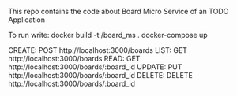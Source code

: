 This repo contains the code about Board Micro Service of an TODO Application

To run write:
    docker build -t <username>/board_ms .
    docker-compose up

CREATE: POST http://localhost:3000/boards
LIST: GET http://localhost:3000/boards
READ: GET http://localhost:3000/boards/:board_id
UPDATE: PUT http://localhost:3000/boards/:board_id
DELETE: DELETE http://localhost:3000/boards/:board_id